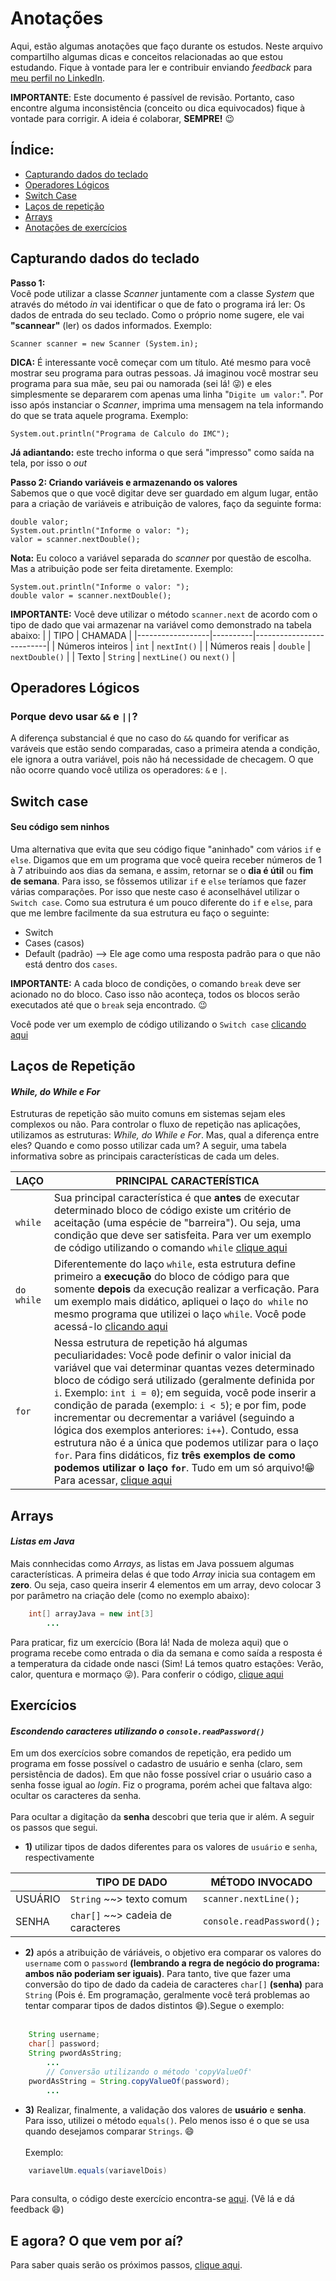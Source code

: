 # Anotações

Aqui, estão algumas anotações que faço durante os estudos. Neste arquivo compartilho algumas dicas e conceitos relacionadas ao que estou estudando. Fique à vontade para ler e contribuir enviando *feedback* para [meu perfil no LinkedIn](www.linkedin.com/in/diogeneschagas).


**IMPORTANTE**: Este documento é passível de revisão. Portanto, caso encontre alguma inconsistência (conceito ou dica equivocados) fique à vontade para corrigir. A ideia é colaborar, **SEMPRE!** 😉

## Índice:

- [Capturando dados do teclado](#capturando-dados-do-teclado)
- [Operadores Lógicos](#operadores-lógicos)
- [Switch Case](#switch-case)
- [Laços de repetição](#laços-de-repetição)
- [Arrays](#arrays)
- [Anotações de exercícios](#exercícios)
## Capturando dados do teclado

**Passo 1:**
<br>
Você pode utilizar a  classe *Scanner* juntamente com a classe *System* que através do método *in* vai identificar o que de fato o programa irá ler: Os dados de entrada do seu teclado. Como o próprio nome sugere, ele vai **"scannear"** (ler) os dados informados. Exemplo:

`Scanner scanner = new Scanner (System.in);`

**DICA:** É interessante você começar com um título. Até mesmo para você mostrar seu programa para outras pessoas. Já imaginou você mostrar seu programa para sua mãe, seu pai ou namorada (sei lá! 😜) e eles simplesmente se depararem com apenas uma linha "`Digite um valor:`". Por isso após instanciar o *Scanner*, imprima uma mensagem na tela informando do que se trata aquele programa. Exemplo:

`System.out.println("Programa de Calculo do IMC");`

**Já adiantando:** este trecho informa o que será "impresso" como saída na tela, por isso o *out*

**Passo 2: Criando variáveis e armazenando os valores**
<br>
Sabemos que o que você digitar deve ser guardado em algum lugar, então para a criação de variáveis e atribuição de valores, faço da seguinte forma:

`double valor;` <br>
`System.out.println("Informe o valor: ");` <br>
`valor = scanner.nextDouble();`

**Nota:** Eu coloco a variável separada do *scanner* por questão de escolha. Mas a atribuição pode ser feita diretamente. Exemplo: 

`System.out.println("Informe o valor: ");` <br>
`double valor = scanner.nextDouble();`

**IMPORTANTE:** Você deve utilizar o método `scanner.next` de acordo com o tipo de dado que vai armazenar na variável como demonstrado na tabela abaixo:
|                  | TIPO     | CHAMADA                  |
|------------------|----------|--------------------------|
| Números inteiros | `int`    | `nextInt()`              |
| Números reais    | `double` | `nextDouble()`           |
| Texto            | `String` | `nextLine()` ou `next()` |

## Operadores Lógicos
### Porque devo usar `&&` e `||`? 
A diferença substancial é que no caso do `&&` quando for verificar as varáveis que estão sendo comparadas, caso a primeira atenda a condição, ele ignora a outra variável, pois não há necessidade de checagem. O que não ocorre quando você utiliza os operadores: `&` e `|`.

## Switch case
#### Seu código sem ninhos

Uma alternativa que evita que seu código fique "aninhado" com vários `if` e `else`. Digamos que em um programa que você queira receber números de 1 à 7 atribuindo aos dias da semana, e assim, retornar se o **dia é útil** ou **fim de semana**. Para isso, se fôssemos utilizar `if` e `else` teríamos que fazer várias comparações. Por isso que neste caso é aconselhável utilizar o `Switch case`. Como sua estrutura é um pouco diferente do `if` e `else`, para que me lembre facilmente da sua estrutura eu faço o seguinte:

- Switch <br>
- Cases (casos) <br>
- Default (padrão) --> Ele age como uma resposta padrão para o que não está dentro dos `cases`. 

**IMPORTANTE:** A cada bloco de condições, o comando `break` deve ser acionado no do bloco. Caso isso não aconteça, todos os blocos serão executados até que o `break` seja encontrado.  😉

Você pode ver um exemplo de código utilizando o `Switch case` [clicando aqui](https://github.com/diogeneschagas/cursoJava/blob/master/teste/src/main/java/br/com/teste/AulaSwitchCase.java)

## Laços de Repetição 
#### *While, do While e For*

Estruturas de repetição são muito comuns em sistemas sejam eles complexos ou não. Para controlar o fluxo de repetição nas aplicações, utilizamos as estruturas: *While, do While e For*. Mas, qual a diferença entre eles? Quando e como posso utilizar cada um? A seguir, uma tabela informativa sobre as principais características de cada um deles. 


| LAÇO       | PRINCIPAL CARACTERÍSTICA                                                                                                                                                                                                                                                                                                                                                                                                                                                                                                                                                                                                                                                                                                                       |
|------------|------------------------------------------------------------------------------------------------------------------------------------------------------------------------------------------------------------------------------------------------------------------------------------------------------------------------------------------------------------------------------------------------------------------------------------------------------------------------------------------------------------------------------------------------------------------------------------------------------------------------------------------------------------------------------------------------------------------------------------------------|
| `while`    | Sua principal característica é que **antes** de executar determinado bloco de  código existe um critério de aceitação (uma espécie de "barreira"). Ou seja, uma condição que deve ser satisfeita. Para ver um exemplo de código utilizando o comando `while` [clique aqui](https://github.com/diogeneschagas/cursoJava/blob/master/teste/src/main/java/br/com/teste/AulaWhile.java)                                                                                                                                                                                                                                                                                                                                                                 |
| `do while` | Diferentemente do laço `while`, esta estrutura define primeiro a **execução** do bloco de código para que somente **depois** da execução realizar a verficação. Para um exemplo mais didático, apliquei o laço `do while` no mesmo programa que utilizei o laço `while`. Você pode acessá-lo [clicando aqui](https://github.com/diogeneschagas/cursoJava/blob/master/teste/src/main/java/br/com/teste/AulaDoWhile.java)                                                                                                                                                                                                                                                                                                                             |
| `for`      | Nessa estrutura de repetição há algumas peculiaridades: Você pode definir o valor inicial da variável que vai determinar quantas vezes determinado bloco de código será utilizado (geralmente definida por `i`. Exemplo: `int i = 0`); em seguida, você pode inserir a condição de parada (exemplo: `i < 5`); e por fim, pode incrementar ou decrementar a variável (seguindo a lógica dos exemplos anteriores: `i++`). Contudo, essa estrutura não é a única que podemos utilizar para o laço `for`. Para fins didáticos, fiz **três exemplos de como podemos utilizar o laço `for`**. Tudo em um só arquivo!😁 Para acessar, [clique aqui](https://github.com/diogeneschagas/cursoJava/blob/master/teste/src/main/java/br/com/teste/AulaFor.java) |


## Arrays
#### *Listas em Java*
Mais connhecidas como *Arrays*, as listas em Java possuem algumas características. A primeira delas é que todo *Array* inicia sua contagem em **zero**. Ou seja, caso queira inserir 4 elementos em um array, devo colocar 3 por parâmetro na criação dele (como no exemplo abaixo):

```java
    int[] arrayJava = new int[3]
        ...
```
Para praticar, fiz um exercício (Bora lá! Nada de moleza aqui) que o programa recebe como entrada o dia da semana e como saída a resposta é a temperatura da cidade onde nasci (Sim! Lá temos quatro estações: Verão, calor, quentura e mormaço 😜). Para conferir o código, [clique aqui]()


## Exercícios 
#### *Escondendo caracteres utilizando o `console.readPassword()`*
Em um dos exercícios sobre comandos de repetição, era pedido um programa em fosse possível o cadastro de usuário e senha (claro, sem persistência de dados). Em que não fosse possível criar o usuário caso a senha fosse igual ao *login*. Fiz o programa, porém achei que faltava algo: ocultar os caracteres da senha. 
<br><br>
Para ocultar a digitação da **senha** descobri que teria que ir além. A seguir os passos que segui.

- **1)** utilizar tipos de dados diferentes para os valores de `usuário` e `senha`, respectivamente

|         | TIPO DE DADO                      | MÉTODO INVOCADO           |
|---------|-----------------------------------|---------------------------|
| USUÁRIO | `String` ~~> texto comum          | `scanner.nextLine();`     |
| SENHA   | `char[]` ~~> cadeia de caracteres | `console.readPassword();` |


- **2)** após a atribuição de váriáveis, o objetivo era comparar os valores do `username` com o `password` **(lembrando a regra de negócio do programa: ambos não poderiam ser iguais)**. Para tanto, tive que fazer uma conversão do tipo de dado da cadeia de caracteres `char[]` **(senha)** para `String` (Pois é. Em programação, geralmente você terá problemas ao tentar comparar tipos de dados distintos 😄).Segue o exemplo:
<br><br>
```java
    String username;
    char[] password;
    String pwordAsString;
        ...
        // Conversão utilizando o método 'copyValueOf'
    pwordAsString = String.copyValueOf(password);
        ...
```

- **3)** Realizar, finalmente, a validação dos valores de **usuário** e **senha**. Para isso, utilizei o método `equals()`. Pelo menos isso é o que se usa quando desejamos comparar `Strings`. 😄
<br><br>
Exemplo:

```java
    variavelUm.equals(variavelDois)
    
```
Para consulta, o código deste exercício encontra-se [aqui](https://github.com/diogeneschagas/cursoJava/blob/master/teste/src/main/java/br/com/teste/QuestoesPt3.java). (Vê lá e dá feedback 😄)
<br>

## E agora? O que vem por aí?
Para saber quais serão os próximos passos, [clique aqui](https://github.com/diogeneschagas/cursoJava/blob/master/README.md#primeiros-passos).
